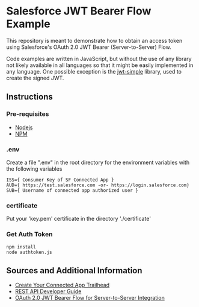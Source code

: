 # Salesforce JWT Bearer Flow Example
This repository is meant to demonstrate how to obtain an access token using Salesforce's OAuth 2.0 JWT Bearer (Server-to-Server) Flow.

Code examples are written in JavaScript, but without the use of any library not likely available in all languages so that it might be easily implemented in any language. One possible exception is the [jwt-simple] library, used to create the signed JWT.

## Instructions

### Pre-requisites
  - [Nodejs]
  - [NPM]

### .env
Create a file ".env" in the root directory for the environment variables with the following variables
```
ISS={ Consumer Key of SF Connected App }
AUD={ https://test.salesforce.com -or- https://login.salesforce.com}
SUB={ Username of connected app authorized user }
```

### certificate
Put your 'key.pem' certificate in the directory './certificate'

### Get Auth Token
```
npm install
node authtoken.js
```

## Sources and Additional Information
 - [Create Your Connected App Trailhead]
 - [REST API Developer Guide]
 - [OAuth 2.0 JWT Bearer Flow for Server-to-Server Integration]

[Nodejs]: <https://nodejs.org/en/download/>
[NPM]: <https://www.npmjs.com/get-npm>
[jwt-simple]: <https://www.npmjs.com/package/jwt-simple>
[Create Your Connected App Trailhead]: <https://trailhead.salesforce.com/en/content/learn/projects/build-a-connected-app-for-api-integration/create-a-connected-app>
[REST API Developer Guide]: <https://developer.salesforce.com/docs/atlas.en-us.api_rest.meta/api_rest/intro_what_is_rest_api.htm>
[OAuth 2.0 JWT Bearer Flow for Server-to-Server Integration]: <https://help.salesforce.com/articleView?id=remoteaccess_oauth_jwt_flow.htm&type=5>
